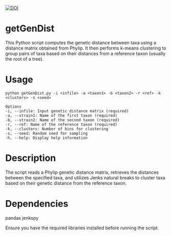 [![DOI](https://zenodo.org/badge/866575154.svg)](https://doi.org/10.5281/zenodo.13881957)


# getGenDist
This Python script computes the genetic distance between taxa using a distance matrix obtained from Phylip. It then performs k-means clustering to group pairs of taxa based on their distances from a reference taxon (usually the root of a tree).

# Usage

`python getGenDist.py -i <infile> -a <taxon1> -b <taxon2> -r <ref> -k <clusters> -s <seed>`

```
Options
-i, --infile: Input genetic distance matrix (required) 
-a, --strain1: Name of the first taxon (required)
-b, --strain2: Name of the second taxon (required)
-r, --ref: Name of the reference taxon (required)
-k, --clusters: Number of bins for clustering
-s, --seed: Random seed for sampling
-h, --help: Display help information
```

# Description

The script reads a Phylip genetic distance matrix, retrieves the distances between the specified taxa, and utilizes Jenks natural breaks to cluster taxa based on their genetic distance from the reference taxon.

# Dependencies

pandas
jenkspy

Ensure you have the required libraries installed before running the script.



